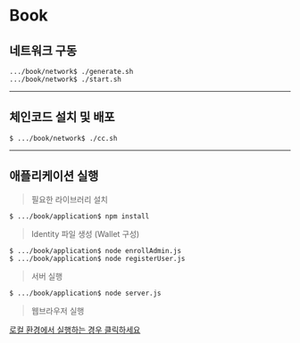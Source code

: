 # Book

## 네트워크 구동
```
.../book/network$ ./generate.sh
.../book/network$ ./start.sh
```

---

## 체인코드 설치 및 배포
```
$ .../book/network$ ./cc.sh
```

---

## 애플리케이션 실행

> 필요한 라이브러리 설치
```
$ .../book/application$ npm install
```

> Identity 파일 생성 (Wallet 구성)
```
$ .../book/application$ node enrollAdmin.js
$ .../book/application$ node registerUser.js
```
> 서버 실행
```
$ .../book/application$ node server.js
```
> 웹브라우저 실행

[로컬 환경에서 실행하는 경우 클릭하세요](http://localhost:8070)
